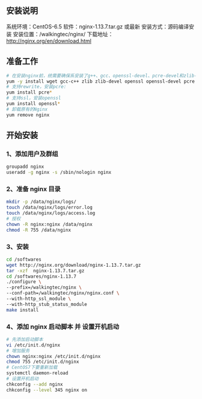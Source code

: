 ## 安装说明
系统环境：CentOS-6.5
软件：nginx-1.13.7.tar.gz 或最新
安装方式：源码编译安装
安装位置：/walkingtec/nginx/
下载地址：http://nginx.org/en/download.html

## 准备工作
```bash
# 在安装nginx前，统需要确保系安装了g++、gcc、openssl-devel、pcre-devel和zlib-devel软件。
yum -y install wget gcc-c++ zlib zlib-devel openssl openssl-devel pcre pcre-devel
# 支持rewrite，安装pcre:
yum install pcre*
# 支持ssl，安装openssl
yum install openssl*
# 卸载原有的Nginx
yum remove nginx
```

## 开始安装
### 1、添加用户及群组
```bash
groupadd nginx
useradd -g nginx -s /sbin/nologin nginx
```

### 2、准备 nginx 目录
```bash
mkdir -p /data/nginx/logs/
touch /data/nginx/logs/error.log
touch /data/nginx/logs/access.log
# 授权
chown -R nginx:nginx /data/nginx
chmod -R 755 /data/nginx
```

### 3、安装
```bash
cd /softwares
wget http://nginx.org/download/nginx-1.13.7.tar.gz
tar -xzf  nginx-1.13.7.tar.gz
cd /softwares/nginx-1.13.7
./configure \
--prefix=/walkingtec/nginx \
--conf-path=/walkingtec/nginx/nginx.conf \
--with-http_ssl_module \
--with-http_stub_status_module
make install
```

### 4、添加 nginx 启动脚本 并 设置开机启动
```bash
# 先添加启动脚本
vi /etc/init.d/nginx
# 增加服务
chown nginx:nginx /etc/init.d/nginx
chmod 755 /etc/init.d/nginx
# CentOS7下要重新加载
systemctl daemon-reload
# 设置开机启动
chkconfig --add nginx
chkconfig --level 345 nginx on
```
